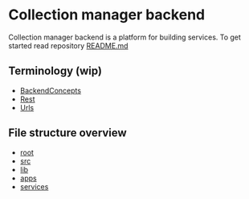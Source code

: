 # Collection manager backend

Collection manager backend is a platform for building services. To get started
read repository [README.md](../../../README.md)

## Terminology (wip)

* [BackendConcepts](dockuemntation/terminology/backendConcepts.md)
* [Rest](dockuemntation/terminology/rest.md)
* [Urls](dockuemntation/terminology/urls.md)

## File structure overview

* [root](tree.md)
* [src](src/tree.md)
* [lib](src/lib/tree.md)
* [apps](src/apps/tree.md)
* [services](src/services/tree.md)

